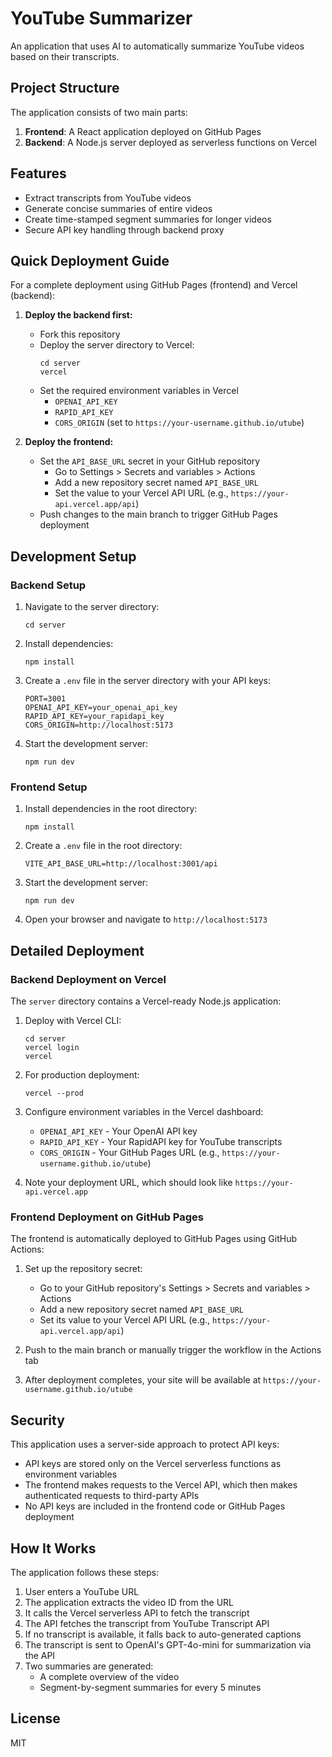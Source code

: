 # YouTube Summarizer

An application that uses AI to automatically summarize YouTube videos based on their transcripts.

## Project Structure

The application consists of two main parts:

1. **Frontend**: A React application deployed on GitHub Pages
2. **Backend**: A Node.js server deployed as serverless functions on Vercel

## Features

- Extract transcripts from YouTube videos
- Generate concise summaries of entire videos
- Create time-stamped segment summaries for longer videos
- Secure API key handling through backend proxy

## Quick Deployment Guide

For a complete deployment using GitHub Pages (frontend) and Vercel (backend):

1. **Deploy the backend first:**

   - Fork this repository
   - Deploy the server directory to Vercel:
     ```
     cd server
     vercel
     ```
   - Set the required environment variables in Vercel
     - `OPENAI_API_KEY`
     - `RAPID_API_KEY`
     - `CORS_ORIGIN` (set to `https://your-username.github.io/utube`)

2. **Deploy the frontend:**
   - Set the `API_BASE_URL` secret in your GitHub repository
     - Go to Settings > Secrets and variables > Actions
     - Add a new repository secret named `API_BASE_URL`
     - Set the value to your Vercel API URL (e.g., `https://your-api.vercel.app/api`)
   - Push changes to the main branch to trigger GitHub Pages deployment

## Development Setup

### Backend Setup

1. Navigate to the server directory:

   ```
   cd server
   ```

2. Install dependencies:

   ```
   npm install
   ```

3. Create a `.env` file in the server directory with your API keys:

   ```
   PORT=3001
   OPENAI_API_KEY=your_openai_api_key
   RAPID_API_KEY=your_rapidapi_key
   CORS_ORIGIN=http://localhost:5173
   ```

4. Start the development server:
   ```
   npm run dev
   ```

### Frontend Setup

1. Install dependencies in the root directory:

   ```
   npm install
   ```

2. Create a `.env` file in the root directory:

   ```
   VITE_API_BASE_URL=http://localhost:3001/api
   ```

3. Start the development server:

   ```
   npm run dev
   ```

4. Open your browser and navigate to `http://localhost:5173`

## Detailed Deployment

### Backend Deployment on Vercel

The `server` directory contains a Vercel-ready Node.js application:

1. Deploy with Vercel CLI:

   ```
   cd server
   vercel login
   vercel
   ```

2. For production deployment:

   ```
   vercel --prod
   ```

3. Configure environment variables in the Vercel dashboard:

   - `OPENAI_API_KEY` - Your OpenAI API key
   - `RAPID_API_KEY` - Your RapidAPI key for YouTube transcripts
   - `CORS_ORIGIN` - Your GitHub Pages URL (e.g., `https://your-username.github.io/utube`)

4. Note your deployment URL, which should look like `https://your-api.vercel.app`

### Frontend Deployment on GitHub Pages

The frontend is automatically deployed to GitHub Pages using GitHub Actions:

1. Set up the repository secret:

   - Go to your GitHub repository's Settings > Secrets and variables > Actions
   - Add a new repository secret named `API_BASE_URL`
   - Set its value to your Vercel API URL (e.g., `https://your-api.vercel.app/api`)

2. Push to the main branch or manually trigger the workflow in the Actions tab

3. After deployment completes, your site will be available at `https://your-username.github.io/utube`

## Security

This application uses a server-side approach to protect API keys:

- API keys are stored only on the Vercel serverless functions as environment variables
- The frontend makes requests to the Vercel API, which then makes authenticated requests to third-party APIs
- No API keys are included in the frontend code or GitHub Pages deployment

## How It Works

The application follows these steps:

1. User enters a YouTube URL
2. The application extracts the video ID from the URL
3. It calls the Vercel serverless API to fetch the transcript
4. The API fetches the transcript from YouTube Transcript API
5. If no transcript is available, it falls back to auto-generated captions
6. The transcript is sent to OpenAI's GPT-4o-mini for summarization via the API
7. Two summaries are generated:
   - A complete overview of the video
   - Segment-by-segment summaries for every 5 minutes

## License

MIT
